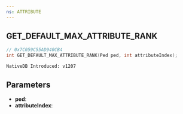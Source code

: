 ```yaml
---
ns: ATTRIBUTE
---
```

## GET_DEFAULT_MAX_ATTRIBUTE_RANK

```c
// 0x7C059C55AD940CB4
int GET_DEFAULT_MAX_ATTRIBUTE_RANK(Ped ped, int attributeIndex);
```

```
NativeDB Introduced: v1207
```

## Parameters
* **ped**:
* **attributeIndex**:
